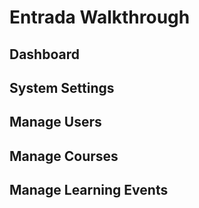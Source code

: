 # Entrada Walkthrough

## Dashboard

## System Settings

## Manage Users

## Manage Courses

## Manage Learning Events
